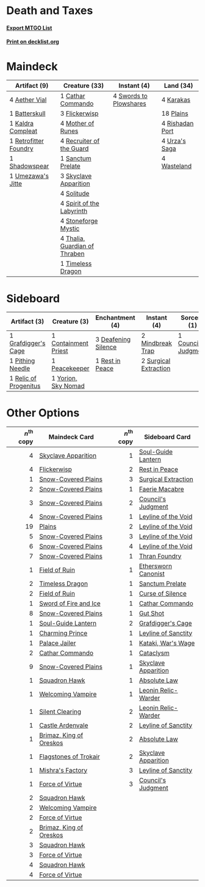 # Death and Taxes

#### [Export MTGO List](../collection/Death%20and%20Taxes/Death%20and%20Taxes.txt)
#### [Print on decklist.org](http://decklist.org/?deckmain=4%09Aether%20Vial%0A1%09Batterskull%0A1%09Cathar%20Commando%0A3%09Flickerwisp%0A1%09Kaldra%20Compleat%0A4%09Karakas%0A4%09Mother%20of%20Runes%0A18%09Plains%0A4%09Recruiter%20of%20the%20Guard%0A1%09Retrofitter%20Foundry%0A4%09Rishadan%20Port%0A1%09Sanctum%20Prelate%0A1%09Shadowspear%0A3%09Skyclave%20Apparition%0A4%09Solitude%0A4%09Spirit%20of%20the%20Labyrinth%0A4%09Stoneforge%20Mystic%0A4%09Swords%20to%20Plowshares%0A4%09Thalia,%20Guardian%20of%20Thraben%0A1%09Timeless%20Dragon%0A1%09Umezawa's%20Jitte%0A4%09Urza's%20Saga%0A4%09Wasteland&deckside=1%09Containment%20Priest%0A1%09Council's%20Judgment%0A3%09Deafening%20Silence%0A1%09Grafdigger's%20Cage%0A2%09Mindbreak%20Trap%0A1%09Peacekeeper%0A1%09Pithing%20Needle%0A1%09Relic%20of%20Progenitus%0A1%09Rest%20in%20Peace%0A2%09Surgical%20Extraction%0A1%09Yorion,%20Sky%20Nomad)
# Maindeck

|                                          Artifact (9)                                          |                                             Creature (33)                                              |                                         Instant (4)                                          |                                        Land (34)                                         |
|------------------------------------------------------------------------------------------------|--------------------------------------------------------------------------------------------------------|----------------------------------------------------------------------------------------------|------------------------------------------------------------------------------------------|
|4 [Aether Vial](http://gatherer.wizards.com/Pages/Card/Details.aspx?multiverseid=48146)         |1 [Cathar Commando](http://gatherer.wizards.com/Pages/Card/Details.aspx?multiverseid=534764)            |4 [Swords to Plowshares](http://gatherer.wizards.com/Pages/Card/Details.aspx?multiverseid=869)|4 [Karakas](http://gatherer.wizards.com/Pages/Card/Details.aspx?multiverseid=413782)      |
|1 [Batterskull](http://gatherer.wizards.com/Pages/Card/Details.aspx?multiverseid=233055)        |3 [Flickerwisp](http://gatherer.wizards.com/Pages/Card/Details.aspx?multiverseid=376338)                |                                                                                              |18 [Plains](http://gatherer.wizards.com/Pages/Card/Details.aspx?multiverseid=439856)      |
|1 [Kaldra Compleat](http://gatherer.wizards.com/Pages/Card/Details.aspx?multiverseid=522303)    |4 [Mother of Runes](http://gatherer.wizards.com/Pages/Card/Details.aspx?multiverseid=430236)            |                                                                                              |4 [Rishadan Port](http://gatherer.wizards.com/Pages/Card/Details.aspx?multiverseid=442235)|
|1 [Retrofitter Foundry](http://gatherer.wizards.com/Pages/Card/Details.aspx?multiverseid=450658)|4 [Recruiter of the Guard](http://gatherer.wizards.com/Pages/Card/Details.aspx?multiverseid=416779)     |                                                                                              |4 [Urza's Saga](http://gatherer.wizards.com/Pages/Card/Details.aspx?multiverseid=522335)  |
|1 [Shadowspear](http://gatherer.wizards.com/Pages/Card/Details.aspx?multiverseid=476487)        |1 [Sanctum Prelate](http://gatherer.wizards.com/Pages/Card/Details.aspx?multiverseid=416780)            |                                                                                              |4 [Wasteland](http://gatherer.wizards.com/Pages/Card/Details.aspx?multiverseid=413790)    |
|1 [Umezawa's Jitte](http://gatherer.wizards.com/Pages/Card/Details.aspx?multiverseid=81979)     |3 [Skyclave Apparition](http://gatherer.wizards.com/Pages/Card/Details.aspx?multiverseid=495603)        |                                                                                              |                                                                                          |
|                                                                                                |4 [Solitude](http://gatherer.wizards.com/Pages/Card/Details.aspx?multiverseid=522108)                   |                                                                                              |                                                                                          |
|                                                                                                |4 [Spirit of the Labyrinth](http://gatherer.wizards.com/Pages/Card/Details.aspx?multiverseid=378399)    |                                                                                              |                                                                                          |
|                                                                                                |4 [Stoneforge Mystic](http://gatherer.wizards.com/Pages/Card/Details.aspx?multiverseid=198383)          |                                                                                              |                                                                                          |
|                                                                                                |4 [Thalia, Guardian of Thraben](http://gatherer.wizards.com/Pages/Card/Details.aspx?multiverseid=442025)|                                                                                              |                                                                                          |
|                                                                                                |1 [Timeless Dragon](http://gatherer.wizards.com/Pages/Card/Details.aspx?multiverseid=522111)            |                                                                                              |                                                                                          |


# Sideboard

|                                          Artifact (3)                                          |                                         Creature (3)                                          |                                       Enchantment (4)                                        |                                          Instant (4)                                           |                                          Sorcery (1)                                          |
|------------------------------------------------------------------------------------------------|-----------------------------------------------------------------------------------------------|----------------------------------------------------------------------------------------------|------------------------------------------------------------------------------------------------|-----------------------------------------------------------------------------------------------|
|1 [Grafdigger's Cage](http://gatherer.wizards.com/Pages/Card/Details.aspx?multiverseid=278452)  |1 [Containment Priest](http://gatherer.wizards.com/Pages/Card/Details.aspx?multiverseid=389470)|3 [Deafening Silence](http://gatherer.wizards.com/Pages/Card/Details.aspx?multiverseid=472972)|2 [Mindbreak Trap](http://gatherer.wizards.com/Pages/Card/Details.aspx?multiverseid=197532)     |1 [Council's Judgment](http://gatherer.wizards.com/Pages/Card/Details.aspx?multiverseid=382239)|
|1 [Pithing Needle](http://gatherer.wizards.com/Pages/Card/Details.aspx?multiverseid=129526)     |1 [Peacekeeper](http://gatherer.wizards.com/Pages/Card/Details.aspx?multiverseid=4584)         |1 [Rest in Peace](http://gatherer.wizards.com/Pages/Card/Details.aspx?multiverseid=442021)    |2 [Surgical Extraction](http://gatherer.wizards.com/Pages/Card/Details.aspx?multiverseid=397706)|                                                                                               |
|1 [Relic of Progenitus](http://gatherer.wizards.com/Pages/Card/Details.aspx?multiverseid=174824)|1 [Yorion, Sky Nomad](http://gatherer.wizards.com/Pages/Card/Details.aspx?multiverseid=479752) |                                                                                              |                                                                                                |                                                                                               |


# Other Options

|*n*<sup>th</sup> copy|                                          Maindeck Card                                           |*n*<sup>th</sup> copy|                                        Sideboard Card                                        |
|--------------------:|--------------------------------------------------------------------------------------------------|--------------------:|----------------------------------------------------------------------------------------------|
|                    4|[Skyclave Apparition](http://gatherer.wizards.com/Pages/Card/Details.aspx?multiverseid=495603)    |                    1|[Soul-Guide Lantern](http://gatherer.wizards.com/Pages/Card/Details.aspx?multiverseid=476488) |
|                    4|[Flickerwisp](http://gatherer.wizards.com/Pages/Card/Details.aspx?multiverseid=376338)            |                    2|[Rest in Peace](http://gatherer.wizards.com/Pages/Card/Details.aspx?multiverseid=442021)      |
|                    1|[Snow-Covered Plains](http://gatherer.wizards.com/Pages/Card/Details.aspx?multiverseid=121267)    |                    3|[Surgical Extraction](http://gatherer.wizards.com/Pages/Card/Details.aspx?multiverseid=397706)|
|                    2|[Snow-Covered Plains](http://gatherer.wizards.com/Pages/Card/Details.aspx?multiverseid=121267)    |                    1|[Faerie Macabre](http://gatherer.wizards.com/Pages/Card/Details.aspx?multiverseid=201822)     |
|                    3|[Snow-Covered Plains](http://gatherer.wizards.com/Pages/Card/Details.aspx?multiverseid=121267)    |                    2|[Council's Judgment](http://gatherer.wizards.com/Pages/Card/Details.aspx?multiverseid=382239) |
|                    4|[Snow-Covered Plains](http://gatherer.wizards.com/Pages/Card/Details.aspx?multiverseid=121267)    |                    1|[Leyline of the Void](http://gatherer.wizards.com/Pages/Card/Details.aspx?multiverseid=107682)|
|                   19|[Plains](http://gatherer.wizards.com/Pages/Card/Details.aspx?multiverseid=439856)                 |                    2|[Leyline of the Void](http://gatherer.wizards.com/Pages/Card/Details.aspx?multiverseid=107682)|
|                    5|[Snow-Covered Plains](http://gatherer.wizards.com/Pages/Card/Details.aspx?multiverseid=121267)    |                    3|[Leyline of the Void](http://gatherer.wizards.com/Pages/Card/Details.aspx?multiverseid=107682)|
|                    6|[Snow-Covered Plains](http://gatherer.wizards.com/Pages/Card/Details.aspx?multiverseid=121267)    |                    4|[Leyline of the Void](http://gatherer.wizards.com/Pages/Card/Details.aspx?multiverseid=107682)|
|                    7|[Snow-Covered Plains](http://gatherer.wizards.com/Pages/Card/Details.aspx?multiverseid=121267)    |                    1|[Thran Foundry](http://gatherer.wizards.com/Pages/Card/Details.aspx?multiverseid=19111)       |
|                    1|[Field of Ruin](http://gatherer.wizards.com/Pages/Card/Details.aspx?multiverseid=435415)          |                    1|[Ethersworn Canonist](http://gatherer.wizards.com/Pages/Card/Details.aspx?multiverseid=174931)|
|                    2|[Timeless Dragon](http://gatherer.wizards.com/Pages/Card/Details.aspx?multiverseid=522111)        |                    1|[Sanctum Prelate](http://gatherer.wizards.com/Pages/Card/Details.aspx?multiverseid=416780)    |
|                    2|[Field of Ruin](http://gatherer.wizards.com/Pages/Card/Details.aspx?multiverseid=435415)          |                    1|[Curse of Silence](http://gatherer.wizards.com/Pages/Card/Details.aspx?multiverseid=534770)   |
|                    1|[Sword of Fire and Ice](http://gatherer.wizards.com/Pages/Card/Details.aspx?multiverseid=46429)   |                    1|[Cathar Commando](http://gatherer.wizards.com/Pages/Card/Details.aspx?multiverseid=534764)    |
|                    8|[Snow-Covered Plains](http://gatherer.wizards.com/Pages/Card/Details.aspx?multiverseid=121267)    |                    1|[Gut Shot](http://gatherer.wizards.com/Pages/Card/Details.aspx?multiverseid=397673)           |
|                    1|[Soul-Guide Lantern](http://gatherer.wizards.com/Pages/Card/Details.aspx?multiverseid=476488)     |                    2|[Grafdigger's Cage](http://gatherer.wizards.com/Pages/Card/Details.aspx?multiverseid=278452)  |
|                    1|[Charming Prince](http://gatherer.wizards.com/Pages/Card/Details.aspx?multiverseid=472970)        |                    1|[Leyline of Sanctity](http://gatherer.wizards.com/Pages/Card/Details.aspx?multiverseid=204993)|
|                    1|[Palace Jailer](http://gatherer.wizards.com/Pages/Card/Details.aspx?multiverseid=416775)          |                    1|[Kataki, War's Wage](http://gatherer.wizards.com/Pages/Card/Details.aspx?multiverseid=382190) |
|                    2|[Cathar Commando](http://gatherer.wizards.com/Pages/Card/Details.aspx?multiverseid=534764)        |                    1|[Cataclysm](http://gatherer.wizards.com/Pages/Card/Details.aspx?multiverseid=6050)            |
|                    9|[Snow-Covered Plains](http://gatherer.wizards.com/Pages/Card/Details.aspx?multiverseid=121267)    |                    1|[Skyclave Apparition](http://gatherer.wizards.com/Pages/Card/Details.aspx?multiverseid=495603)|
|                    1|[Squadron Hawk](http://gatherer.wizards.com/Pages/Card/Details.aspx?multiverseid=442023)          |                    1|[Absolute Law](http://gatherer.wizards.com/Pages/Card/Details.aspx?multiverseid=8437)         |
|                    1|[Welcoming Vampire](http://gatherer.wizards.com/Pages/Card/Details.aspx?multiverseid=540882)      |                    1|[Leonin Relic-Warder](http://gatherer.wizards.com/Pages/Card/Details.aspx?multiverseid=432997)|
|                    1|[Silent Clearing](http://gatherer.wizards.com/Pages/Card/Details.aspx?multiverseid=464195)        |                    2|[Leonin Relic-Warder](http://gatherer.wizards.com/Pages/Card/Details.aspx?multiverseid=432997)|
|                    1|[Castle Ardenvale](http://gatherer.wizards.com/Pages/Card/Details.aspx?multiverseid=473200)       |                    2|[Leyline of Sanctity](http://gatherer.wizards.com/Pages/Card/Details.aspx?multiverseid=204993)|
|                    1|[Brimaz, King of Oreskos](http://gatherer.wizards.com/Pages/Card/Details.aspx?multiverseid=378377)|                    2|[Absolute Law](http://gatherer.wizards.com/Pages/Card/Details.aspx?multiverseid=8437)         |
|                    1|[Flagstones of Trokair](http://gatherer.wizards.com/Pages/Card/Details.aspx?multiverseid=116733)  |                    2|[Skyclave Apparition](http://gatherer.wizards.com/Pages/Card/Details.aspx?multiverseid=495603)|
|                    1|[Mishra's Factory](http://gatherer.wizards.com/Pages/Card/Details.aspx?multiverseid=2387)         |                    3|[Leyline of Sanctity](http://gatherer.wizards.com/Pages/Card/Details.aspx?multiverseid=204993)|
|                    1|[Force of Virtue](http://gatherer.wizards.com/Pages/Card/Details.aspx?multiverseid=463959)        |                    3|[Council's Judgment](http://gatherer.wizards.com/Pages/Card/Details.aspx?multiverseid=382239) |
|                    2|[Squadron Hawk](http://gatherer.wizards.com/Pages/Card/Details.aspx?multiverseid=442023)          |                     |                                                                                              |
|                    2|[Welcoming Vampire](http://gatherer.wizards.com/Pages/Card/Details.aspx?multiverseid=540882)      |                     |                                                                                              |
|                    2|[Force of Virtue](http://gatherer.wizards.com/Pages/Card/Details.aspx?multiverseid=463959)        |                     |                                                                                              |
|                    2|[Brimaz, King of Oreskos](http://gatherer.wizards.com/Pages/Card/Details.aspx?multiverseid=378377)|                     |                                                                                              |
|                    3|[Squadron Hawk](http://gatherer.wizards.com/Pages/Card/Details.aspx?multiverseid=442023)          |                     |                                                                                              |
|                    3|[Force of Virtue](http://gatherer.wizards.com/Pages/Card/Details.aspx?multiverseid=463959)        |                     |                                                                                              |
|                    4|[Squadron Hawk](http://gatherer.wizards.com/Pages/Card/Details.aspx?multiverseid=442023)          |                     |                                                                                              |
|                    4|[Force of Virtue](http://gatherer.wizards.com/Pages/Card/Details.aspx?multiverseid=463959)        |                     |                                                                                              |

